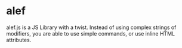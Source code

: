 # alef
alef.js is a JS Library with a twist. Instead of using complex strings of modifiers, you are able to use simple commands, or use inline HTML attributes.
